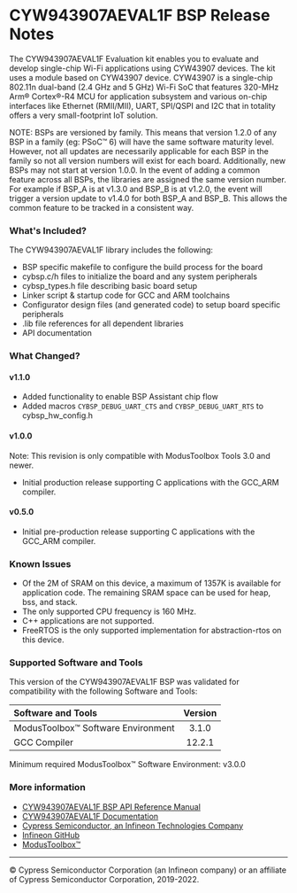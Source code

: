 # CYW943907AEVAL1F BSP Release Notes
The CYW943907AEVAL1F Evaluation kit enables you to evaluate and develop single-chip Wi-Fi applications using CYW43907 devices. The kit uses a module based on CYW43907 device. CYW43907 is a single-chip 802.11n dual-band (2.4 GHz and 5 GHz) Wi-Fi SoC that features 320-MHz Arm® Cortex®-R4 MCU for application subsystem and various on-chip interfaces like Ethernet (RMII/MII), UART, SPI/QSPI and I2C that in totality offers a very small-footprint IoT solution.

NOTE: BSPs are versioned by family. This means that version 1.2.0 of any BSP in a family (eg: PSoC™ 6) will have the same software maturity level. However, not all updates are necessarily applicable for each BSP in the family so not all version numbers will exist for each board. Additionally, new BSPs may not start at version 1.0.0. In the event of adding a common feature across all BSPs, the libraries are assigned the same version number. For example if BSP_A is at v1.3.0 and BSP_B is at v1.2.0, the event will trigger a version update to v1.4.0 for both BSP_A and BSP_B. This allows the common feature to be tracked in a consistent way.

### What's Included?
The CYW943907AEVAL1F library includes the following:
* BSP specific makefile to configure the build process for the board
* cybsp.c/h files to initialize the board and any system peripherals
* cybsp_types.h file describing basic board setup
* Linker script & startup code for GCC and ARM toolchains
* Configurator design files (and generated code) to setup board specific peripherals
* .lib file references for all dependent libraries
* API documentation

### What Changed?
#### v1.1.0
* Added functionality to enable BSP Assistant chip flow
* Added macros `CYBSP_DEBUG_UART_CTS` and  `CYBSP_DEBUG_UART_RTS` to cybsp_hw_config.h
#### v1.0.0
Note: This revision is only compatible with ModusToolbox Tools 3.0 and newer.
* Initial production release supporting C applications with the GCC_ARM compiler.
#### v0.5.0
* Initial pre-production release supporting C applications with the GCC_ARM compiler.

### Known Issues
* Of the 2M of SRAM on this device, a maximum of 1357K is available for application code. The remaining SRAM space can be used for heap, bss, and stack.
* The only supported CPU frequency is 160 MHz.
* C++ applications are not supported.
* FreeRTOS is the only supported implementation for abstraction-rtos on this device.

### Supported Software and Tools
This version of the CYW943907AEVAL1F BSP was validated for compatibility with the following Software and Tools:

| Software and Tools                        | Version |
| :---                                      | :----:  |
| ModusToolbox™ Software Environment        | 3.1.0   |
| GCC Compiler                              | 12.2.1  |

Minimum required ModusToolbox™ Software Environment: v3.0.0

### More information
* [CYW943907AEVAL1F BSP API Reference Manual][api]
* [CYW943907AEVAL1F Documentation](https://www.cypress.com/documentation/development-kitsboards/cyw943907aeval1f-evaluation-kit)
* [Cypress Semiconductor, an Infineon Technologies Company](http://www.cypress.com)
* [Infineon GitHub](https://github.com/infineon)
* [ModusToolbox™](https://www.cypress.com/products/modustoolbox-software-environment)

[api]: https://infineon.github.io/TARGET_CYW943907AEVAL1F/html/modules.html

---
© Cypress Semiconductor Corporation (an Infineon company) or an affiliate of Cypress Semiconductor Corporation, 2019-2022.